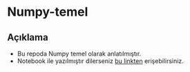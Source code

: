 # Numpy-temel

## Açıklama

 - Bu repoda Numpy temel olarak anlatılmıştır.
 - Notebook ile yazılmıştır dilerseniz [bu linkten](https://colab.research.google.com/github/furkaanasik/Numpy-temel/blob/main/NumpyNotes.ipynb#scrollTo=wTBRyF6ROFrq) erişebilirsiniz.
